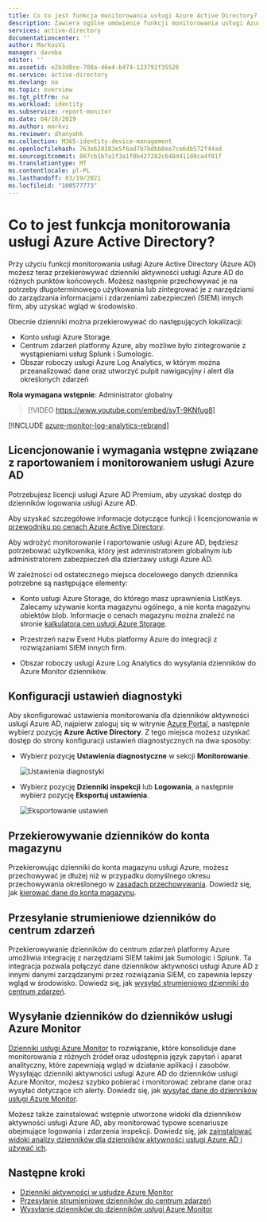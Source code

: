 ```yaml
---
title: Co to jest funkcja monitorowania usługi Azure Active Directory? | Microsoft Docs
description: Zawiera ogólne omówienie funkcji monitorowania usługi Azure Active Directory.
services: active-directory
documentationcenter: ''
author: MarkusVi
manager: daveba
editor: ''
ms.assetid: e2b3d8ce-708a-46e4-b474-123792f35526
ms.service: active-directory
ms.devlang: na
ms.topic: overview
ms.tgt_pltfrm: na
ms.workload: identity
ms.subservice: report-monitor
ms.date: 04/18/2019
ms.author: markvi
ms.reviewer: dhanyahk
ms.collection: M365-identity-device-management
ms.openlocfilehash: 763e628183e5f6ad7b7bdbb8ee7ce6db572f44ad
ms.sourcegitcommit: 867cb1b7a1f3a1f0b427282c648d411d0ca4f81f
ms.translationtype: MT
ms.contentlocale: pl-PL
ms.lasthandoff: 03/19/2021
ms.locfileid: "100577773"
---
```

# <a name="what-is-azure-active-directory-monitoring"></a>Co to jest funkcja monitorowania usługi Azure Active Directory?

Przy użyciu funkcji monitorowania usługi Azure Active Directory (Azure AD) możesz teraz przekierowywać dzienniki aktywności usługi Azure AD do różnych punktów końcowych. Możesz następnie przechowywać je na potrzeby długoterminowego użytkowania lub zintegrować je z narzędziami do zarządzania informacjami i zdarzeniami zabezpieczeń (SIEM) innych firm, aby uzyskać wgląd w środowisko.

Obecnie dzienniki można przekierowywać do następujących lokalizacji:

- Konto usługi Azure Storage.
- Centrum zdarzeń platformy Azure, aby możliwe było zintegrowanie z wystąpieniami usług Splunk i Sumologic.
- Obszar roboczy usługi Azure Log Analytics, w którym można przeanalizować dane oraz utworzyć pulpit nawigacyjny i alert dla określonych zdarzeń

**Rola wymagana wstępnie**: Administrator globalny

> [!VIDEO https://www.youtube.com/embed/syT-9KNfug8]

[!INCLUDE [azure-monitor-log-analytics-rebrand](../../../includes/azure-monitor-log-analytics-rebrand.md)]

## <a name="licensing-and-prerequisites-for-azure-ad-reporting-and-monitoring"></a>Licencjonowanie i wymagania wstępne związane z raportowaniem i monitorowaniem usługi Azure AD

Potrzebujesz licencji usługi Azure AD Premium, aby uzyskać dostęp do dzienników logowania usługi Azure AD.

Aby uzyskać szczegółowe informacje dotyczące funkcji i licencjonowania w [przewodniku po cenach Azure Active Directory](https://azure.microsoft.com/pricing/details/active-directory/).

Aby wdrożyć monitorowanie i raportowanie usługi Azure AD, będziesz potrzebować użytkownika, który jest administratorem globalnym lub administratorem zabezpieczeń dla dzierżawy usługi Azure AD.

W zależności od ostatecznego miejsca docelowego danych dziennika potrzebne są następujące elementy:

* Konto usługi Azure Storage, do którego masz uprawnienia ListKeys. Zalecamy używanie konta magazynu ogólnego, a nie konta magazynu obiektów blob. Informacje o cenach magazynu można znaleźć na stronie [kalkulatora cen usługi Azure Storage](https://azure.microsoft.com/pricing/calculator/?service=storage).

* Przestrzeń nazw Event Hubs platformy Azure do integracji z rozwiązaniami SIEM innych firm.

* Obszar roboczy usługi Azure Log Analytics do wysyłania dzienników do Azure Monitor dzienników.

## <a name="diagnostic-settings-configuration"></a>Konfiguracji ustawień diagnostyki

Aby skonfigurować ustawienia monitorowania dla dzienników aktywności usługi Azure AD, najpierw zaloguj się w witrynie [Azure Portal](https://portal.azure.com), a następnie wybierz pozycję **Azure Active Directory**. Z tego miejsca możesz uzyskać dostęp do strony konfiguracji ustawień diagnostycznych na dwa sposoby:

* Wybierz pozycję **Ustawienia diagnostyczne** w sekcji **Monitorowanie**.

    ![Ustawienia diagnostyki](./media/overview-monitoring/diagnostic-settings.png)
    
* Wybierz pozycję **Dzienniki inspekcji** lub **Logowania**, a następnie wybierz pozycję **Eksportuj ustawienia**. 

    ![Eksportowanie ustawień](./media/overview-monitoring/export-settings.png)


## <a name="route-logs-to-storage-account"></a>Przekierowywanie dzienników do konta magazynu

Przekierowując dzienniki do konta magazynu usługi Azure, możesz przechowywać je dłużej niż w przypadku domyślnego okresu przechowywania określonego w [zasadach przechowywania](reference-reports-data-retention.md). Dowiedz się, jak [kierować dane do konta magazynu](quickstart-azure-monitor-route-logs-to-storage-account.md).

## <a name="stream-logs-to-event-hub"></a>Przesyłanie strumieniowe dzienników do centrum zdarzeń

Przekierowywanie dzienników do centrum zdarzeń platformy Azure umożliwia integrację z narzędziami SIEM takimi jak Sumologic i Splunk. Ta integracja pozwala połączyć dane dzienników aktywności usługi Azure AD z innymi danymi zarządzanymi przez rozwiązania SIEM, co zapewnia lepszy wgląd w środowisko. Dowiedz się, jak [wysyłać strumieniowo dzienniki do centrum zdarzeń](tutorial-azure-monitor-stream-logs-to-event-hub.md).

## <a name="send-logs-to-azure-monitor-logs"></a>Wysyłanie dzienników do dzienników usługi Azure Monitor

[Dzienniki usługi Azure Monitor](../../azure-monitor/logs/log-query-overview.md) to rozwiązanie, które konsoliduje dane monitorowania z różnych źródeł oraz udostępnia język zapytań i aparat analityczny, które zapewniają wgląd w działanie aplikacji i zasobów. Wysyłając dzienniki aktywności usługi Azure AD do dzienników usługi Azure Monitor, możesz szybko pobierać i monitorować zebrane dane oraz wysyłać dotyczące ich alerty. Dowiedz się, jak [wysyłać dane do dzienników usługi Azure Monitor](howto-integrate-activity-logs-with-log-analytics.md).

Możesz także zainstalować wstępnie utworzone widoki dla dzienników aktywności usługi Azure AD, aby monitorować typowe scenariusze obejmujące logowania i zdarzenia inspekcji. Dowiedz się, jak [zainstalować widoki analizy dzienników dla dzienników aktywności usługi Azure AD i używać ich](howto-install-use-log-analytics-views.md).

## <a name="next-steps"></a>Następne kroki

* [Dzienniki aktywności w usłudze Azure Monitor](concept-activity-logs-azure-monitor.md)
* [Przesyłanie strumieniowe dzienników do centrum zdarzeń](tutorial-azure-monitor-stream-logs-to-event-hub.md)
* [Wysyłanie dzienników do dzienników usługi Azure Monitor](howto-integrate-activity-logs-with-log-analytics.md)
